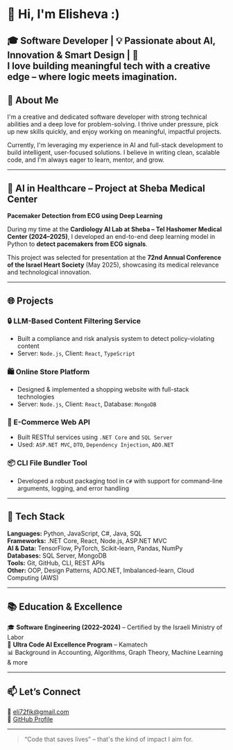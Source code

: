# 👋 Hi, I'm Elisheva :)

🎓 Software Developer | 💡 Passionate about AI, Innovation & Smart Design | 🎨  
I love building meaningful tech with a creative edge – where logic meets imagination.
---

## 🚀 About Me

I'm a creative and dedicated software developer with strong technical abilities and a deep love for problem-solving. I thrive under pressure, pick up new skills quickly, and enjoy working on meaningful, impactful projects.

Currently, I'm leveraging my experience in AI and full-stack development to build intelligent, user-focused solutions. I believe in writing clean, scalable code, and I'm always eager to learn, mentor, and grow.

---

## 🏥 AI in Healthcare – Project at Sheba Medical Center

**Pacemaker Detection from ECG using Deep Learning**

During my time at the **Cardiology AI Lab at Sheba – Tel Hashomer Medical Center (2024–2025)**, I developed an end-to-end deep learning model in Python to **detect pacemakers from ECG signals**.

This project was selected for presentation at the **72nd Annual Conference of the Israel Heart Society** (May 2025), showcasing its medical relevance and technological innovation.

---

## 🌐 Projects

### 🔒 LLM-Based Content Filtering Service
- Built a compliance and risk analysis system to detect policy-violating content
- Server: `Node.js`, Client: `React`, `TypeScript`

### 🛍️ Online Store Platform
- Designed & implemented a shopping website with full-stack technologies  
- Server: `Node.js`, Client: `React`, Database: `MongoDB`

### 🧾 E-Commerce Web API
- Built RESTful services using `.NET Core` and `SQL Server`  
- Used: `ASP.NET MVC`, `DTO`, `Dependency Injection`, `ADO.NET`

### 📦 CLI File Bundler Tool
- Developed a robust packaging tool in `C#` with support for command-line arguments, logging, and error handling

---

## 🧰 Tech Stack

**Languages:** Python, JavaScript, C#, Java, SQL  
**Frameworks:** .NET Core, React, Node.js, ASP.NET MVC  
**AI & Data:** TensorFlow, PyTorch, Scikit-learn, Pandas, NumPy  
**Databases:** SQL Server, MongoDB  
**Tools:** Git, GitHub, CLI, REST APIs  
**Other:** OOP, Design Patterns, ADO.NET, Imbalanced-learn, Cloud Computing (AWS)

---

## 📚 Education & Excellence

🎓 **Software Engineering (2022–2024)** – Certified by the Israeli Ministry of Labor  
🏅 **Ultra Code AI Excellence Program** – Kamatech  
📊 Background in Accounting, Algorithms, Graph Theory, Machine Learning & more  

---

## 📫 Let’s Connect

📧 eli72fik@gmail.com  
🔗 [GitHub Profile](https://github.com/elishevaTufik)

---

> “Code that saves lives” – that's the kind of impact I aim for.
